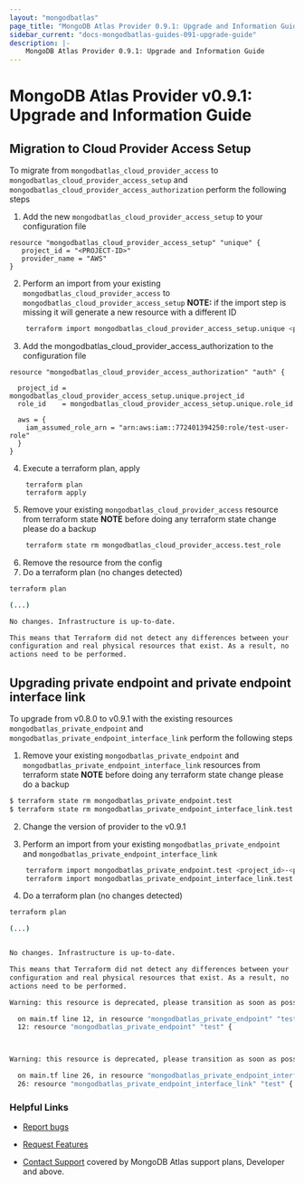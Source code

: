 ```yaml
---
layout: "mongodbatlas"
page_title: "MongoDB Atlas Provider 0.9.1: Upgrade and Information Guide"
sidebar_current: "docs-mongodbatlas-guides-091-upgrade-guide"
description: |-
    MongoDB Atlas Provider 0.9.1: Upgrade and Information Guide
---
```


# MongoDB Atlas Provider v0.9.1: Upgrade and Information Guide

## Migration to Cloud Provider Access Setup

To migrate from `mongodbatlas_cloud_provider_access` to `mongodbatlas_cloud_provider_access_setup` and `mongodbatlas_cloud_provider_access_authorization`
perform the following steps 

1. Add the new `mongodbatlas_cloud_provider_access_setup` to your configuration file 

```hcl
resource "mongodbatlas_cloud_provider_access_setup" "unique" {
   project_id = "<PROJECT-ID>"
   provider_name = "AWS"
}
```

2. Perform an import from your existing `mongodbatlas_cloud_provider_access` to `mongodbatlas_cloud_provider_access_setup`
**NOTE:** if the import step is missing it will generate a new resource with a different ID

```bash
    terraform import mongodbatlas_cloud_provider_access_setup.unique <project_id>-AWS-<role-id>
```

3. Add the mongodbatlas_cloud_provider_access_authorization to the configuration file

```hcl
resource "mongodbatlas_cloud_provider_access_authorization" "auth" {

  project_id = mongodbatlas_cloud_provider_access_setup.unique.project_id
  role_id    = mongodbatlas_cloud_provider_access_setup.unique.role_id

  aws = {
    iam_assumed_role_arn = "arn:aws:iam::772401394250:role/test-user-role"
  }
}
```

4. Execute a terraform plan, apply 

```
    terraform plan
    terraform apply
```

5. Remove your existing `mongodbatlas_cloud_provider_access` resource from terraform state 
**NOTE** before doing any terraform state change please do a backup

```bash
    terraform state rm mongodbatlas_cloud_provider_access.test_role
```

6. Remove the resource from the config
7. Do a terraform plan (no changes detected)

```bash
terraform plan

(...)

No changes. Infrastructure is up-to-date.

This means that Terraform did not detect any differences between your
configuration and real physical resources that exist. As a result, no
actions need to be performed.
```

## Upgrading private endpoint and private endpoint interface link

To upgrade from v0.8.0 to v0.9.1 with the existing resources `mongodbatlas_private_endpoint` and `mongodbatlas_private_endpoint_interface_link`
perform the following steps

1. Remove your existing `mongodbatlas_private_endpoint` and `mongodbatlas_private_endpoint_interface_link` resources from terraform state
   **NOTE** before doing any terraform state change please do a backup

```bash
$ terraform state rm mongodbatlas_private_endpoint.test
$ terraform state rm mongodbatlas_private_endpoint_interface_link.test
```

2. Change the version of provider to the v0.9.1

3. Perform an import from your existing `mongodbatlas_private_endpoint` and `mongodbatlas_private_endpoint_interface_link`
```bash
    terraform import mongodbatlas_private_endpoint.test <project_id>-<private_link_id>-<provider_name>-<region>
    terraform import mongodbatlas_private_endpoint_interface_link.test <project_id>-<private_link_id>-<interface_endpoint_id>
```

4. Do a terraform plan (no changes detected)

```bash
terraform plan

(...)


No changes. Infrastructure is up-to-date.

This means that Terraform did not detect any differences between your
configuration and real physical resources that exist. As a result, no
actions need to be performed.

Warning: this resource is deprecated, please transition as soon as possible to mongodbatlas_privatelink_endpoint

  on main.tf line 12, in resource "mongodbatlas_private_endpoint" "test":
  12: resource "mongodbatlas_private_endpoint" "test" {



Warning: this resource is deprecated, please transition as soon as possible to mongodbatlas_privatelink_endpoint_service

  on main.tf line 26, in resource "mongodbatlas_private_endpoint_interface_link" "test":
  26: resource "mongodbatlas_private_endpoint_interface_link" "test" {

```

### Helpful Links

* [Report bugs](https://github.com/mongodb/terraform-provider-mongodbatlas/issues)

* [Request Features](https://feedback.mongodb.com/forums/924145-atlas?category_id=370723)

* [Contact Support](https://docs.atlas.mongodb.com/support/) covered by MongoDB Atlas support plans, Developer and above.